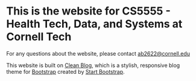 # This is the website for CS5555 - Health Tech, Data, and Systems at Cornell Tech

For any questions about the website, please contact ab2622@cornell.edu

This website is built on [Clean Blog](http://startbootstrap.com/template-overviews/clean-blog/), which is a stylish, responsive blog theme for [Bootstrap](http://getbootstrap.com/) created by [Start Bootstrap](http://startbootstrap.com/). 
